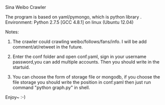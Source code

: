Sina Weibo Crawler

The program is based on yaml/pymongo, which is python library .
Environment: Python 2.7.5 [GCC 4.8.1] on linux (Ubuntu 12.04)

Notes:

1. The crawler could crawling weibo/follows/fans/info. I will be add comment/at/retweet in the future.

2. Enter the conf folder and open conf.yaml, sign in your username password,you can add multiple accounts. Then you should write in the startuid.

3. You can choose the form of storage file or mongodb, if you choose the file storage you should write the position in conf.yaml then just run command "python graph.py" in shell.


Enjoy~ :-)

